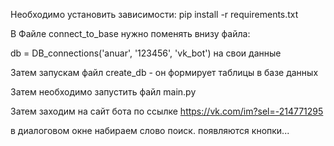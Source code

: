 
Необходимо установить зависимости:  pip install -r requirements.txt


В Файле connect_to_base нужно поменять внизу файла: 

db = DB_connections('anuar', '123456', 'vk_bot') на свои данные

Затем запускам файл create_db  - он формирует таблицы в базе данных

Затем необходимо запустить  файл main.py

Затем заходим на сайт бота по ссылке https://vk.com/im?sel=-214771295 

в диалоговом окне набираем слово поиск. появляются кнопки...